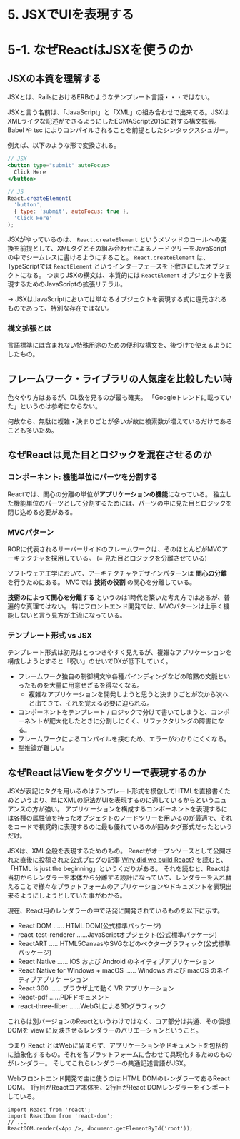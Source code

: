 # 5. JSXでUIを表現する

# 5-1. なぜReactはJSXを使うのか

## JSXの本質を理解する

JSXとは、RailsにおけるERBのようなテンプレート言語・・・ではない。

JSXと言う名前は、「JavaScript」と「XML」の組み合わせで出来てる。JSXはXMLライクな記述ができるようにしたECMAScript2015に対する構文拡張。
Babel や tsc によりコンパイルされることを前提としたシンタックスシュガー。

例えば、以下のような形で変換される。

```jsx
// JSX
<button type="submit" autoFocus>
  Click Here
</button>
```

```js
// JS
React.createElement(
  'button',
  { type: 'submit', autoFocus: true },
  'Click Here'
);
```

JSXがやっているのは、 `React.createElement` というメソッドのコールへの変換を前提として、XMLタグとその組み合わせによるノードツリーをJavaScriptの中でシームレスに書けるようにすること。
`React.createElement` は、 TypeScriptでは `ReactElement` というインターフェースを下敷きにしたオブジェクトになる。
つまりJSXの構文は、本質的には `ReactElement` オブジェクトを表現するためのJavaScriptの拡張リテラル。

→ JSXはJavaScriptにおいては単なるオブジェクトを表現する式に還元されるものであって、特別な存在ではない。

### 構文拡張とは

言語標準には含まれない特殊用途のための便利な構文を、後づけで使えるようにしたもの。

## フレームワーク・ライブラリの人気度を比較したい時

色々やり方はあるが、DL数を見るのが最も確実。
「Googleトレンドに載っていた」というのは参考にならない。

何故なら、無駄に複雑・決まりごとが多いが故に検索数が増えているだけであることも多いため。

## なぜReactは見た目とロジックを混在させるのか

### コンポーネント: 機能単位にパーツを分割する

Reactでは、関心の分離の単位が**アプリケーションの機能**になっている。
独立した機能単位のパーツとして分割するためには、パーツの中に見た目とロジックを閉じ込める必要がある。

### MVCパターン

RORに代表されるサーバーサイドのフレームワークは、そのほとんどがMVCアーキテクチャを採用している。
(= 見た目とロジックを分離させている)

ソフトウェア工学において、アーキテクチャやデザインパターンは **関心の分離** を行うためにある。
MVCでは **技術の役割** の関心を分離している。

**技術のによって関心を分離する** というのは1時代を築いた考え方ではあるが、普遍的な真理ではない。
特にフロントエンド開発では、MVCパターンは上手く機能しないと言う見方が主流になっている。

### テンプレート形式 vs JSX

テンプレート形式は初見はとっつきやすく見えるが、複雑なアプリケーションを構成しようとすると「呪い」のせいでDXが低下していく。

- フレームワーク独自の制御構文や各種バインディングなどの暗黙の文脈といったものを大量に用意せざるを得なくなる。
  - 複雑なアプリケーションを開発しようと思うと決まりごとが次から次へと出てきて、それを覚える必要に迫られる。
- コンポーネントをテンプレート / ロジックで分けて書いてしまうと、コンポーネントが肥大化したときに分割しにくく、リファクタリングの障害になる。
- フレームワークによるコンパイルを挟むため、エラーがわかりにくくなる。
- 型推論が難しい。

## なぜReactはViewをタグツリーで表現するのか

JSXが表記にタグを用いるのはテンプレート形式を模倣してHTMLを直接書くためというより、単にXMLの記法がUIを表現するのに適しているからというニュアンスの方が強い。
アプリケーションを構成するコンポーネントを表現するには各種の属性値を持ったオブジェクトのノードツリーを用いるのが最適で、それをコードで視覚的に表現するのに最も優れているのが囲みタグ形式だったというだけ。

JSXは、XML全般を表現するためのもの。
Reactがオープンソースとして公開された直後に投稿された公式ブログの記事 [Why did we build React?](https://reactjs.org/blog/2013/06/05/why-react.html) を読むと、「HTML is just the beginning」というくだりがある。
それを読むと、Reactは当初からレンダラーを本体から分離する設計になっていて、レンダラーを入れ替えることで様々なプラットフォームのアプリケーションやドキュメントを表現出来るようにしようとしていた事がわかる。

現在、React用のレンダラーの中で活発に開発されているものを以下に示す。

- React DOM  ...... HTML DOM(公式標準パッケージ)
- react-test-renderer ......JavaScriptオブジェクト(公式標準パッケージ)
- ReactART ......HTML5CanvasやSVGなどのベクターグラフィック(公式標準パッケージ)
- React Native  ...... iOS および Android のネイティブアプリケーション
- React Native for Windows + macOS  ...... Windows および macOS のネイティブアプリケ ーション
- React 360  ...... ブラウザ上で動く VR アプリケーション
- React-pdf ......PDFドキュメント
- react-three-fiber ......WebGLによる3Dグラフィック

これらは別バージョンのReactというわけではなく、コア部分は共通、その仮想DOMを view に反映させるレンダラーのバリエーションということ。

つまり React とはWebに留まらず、アプリケーションやドキュメントを包括的に抽象化するもの。それを各プラットフォームに合わせて具現化するためのものがレンダラー。
そしてこれらレンダラーの共通記述言語がJSX。

Webフロントエンド開発で主に使うのは HTML DOMのレンダラーであるReact DOM。
1行目がReactコア本体を、2行目がReact DOMレンダラーをインポートしている。

```tsx:src/index.tsx
import React from 'react';
import ReactDom from 'react-dom';
// ...
ReactDOM.render(<App />, document.getElementById('root'));
```
